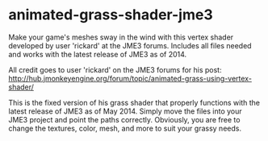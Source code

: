 animated-grass-shader-jme3
==========================

Make your game's meshes sway in the wind with this vertex shader developed by user 'rickard' at the JME3 forums. Includes all files needed and works with the latest release of JME3 as of 2014.


All credit goes to user 'rickard' on the JME3 forums for his post: http://hub.jmonkeyengine.org/forum/topic/animated-grass-using-vertex-shader/

This is the fixed version of his grass shader that properly functions with the latest release of JME3 as of May 2014.  Simply move the files into your JME3 project and point the paths correctly.  Obviously, you are free to change the textures, color, mesh, and more to suit your grassy needs.

